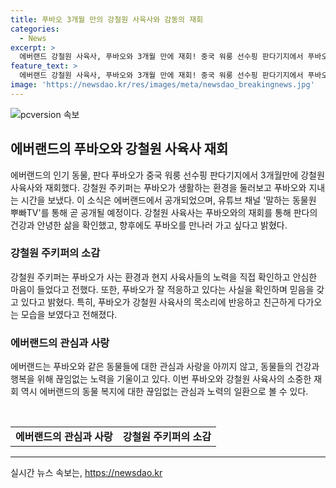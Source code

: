 ```yaml
---
title: 푸바오 3개월 만의 강철원 사육사와 감동의 재회
categories:
  - News
excerpt: >
  에버랜드 강철원 사육사, 푸바오와 3개월 만에 재회! 중국 워룽 선수핑 판다기지에서 푸바오와 교감하며 특별한 시간 보내. 2020년 번식으로 태어난 푸바오, 3개월 만에 재회. 강철원 사육사는 푸바오의 환경과 적응력에 대한 감탄 표현, 앞으로 더 많은 모습을 보고 싶다는 소망을 전함. 재회 모습은 에버랜드 유튜브 채널을 통해 공개 예정.
feature_text: >
  에버랜드 강철원 사육사, 푸바오와 3개월 만에 재회! 중국 워룽 선수핑 판다기지에서 푸바오와 교감하며 특별한 시간 보내. 2020년 번식으로 태어난 푸바오, 3개월 만에 재회. 강철원 사육사는 푸바오의 환경과 적응력에 대한 감탄 표현, 앞으로 더 많은 모습을 보고 싶다는 소망을 전함. 재회 모습은 에버랜드 유튜브 채널을 통해 공개 예정.
image: 'https://newsdao.kr/res/images/meta/newsdao_breakingnews.jpg'
---
```


<p><img src="https://newsdao.kr/res/images/meta/newsdao_breakingnews.jpg" alt="pcversion 속보" /></p>

<h2 data-ke-size="size26">에버랜드의 푸바오와 강철원 사육사 재회</h2>

<p data-ke-size="size16">에버랜드의 인기 동물, 판다 푸바오가 중국 워룽 선수핑 판다기지에서 3개월만에 강철원 사육사와 재회했다. 강철원 주키퍼는 푸바오가 생활하는 환경을 둘러보고 푸바오와 지내는 시간을 보냈다. 이 소식은 에버랜드에서 공개되었으며, 유튜브 채널 '말하는 동물원 뿌빠TV'를 통해 곧 공개될 예정이다. 강철원 사육사는 푸바오와의 재회를 통해 판다의 건강과 안녕한 삶을 확인했고, 향후에도 푸바오를 만나러 가고 싶다고 밝혔다.</p>

<h3>강철원 주키퍼의 소감</h3>

<p data-ke-size="size16">강철원 주키퍼는 푸바오가 사는 환경과 현지 사육사들의 노력을 직접 확인하고 안심한 마음이 들었다고 전했다. 또한, 푸바오가 잘 적응하고 있다는 사실을 확인하며 믿음을 갖고 있다고 밝혔다. 특히, 푸바오가 강철원 사육사의 목소리에 반응하고 친근하게 다가오는 모습을 보였다고 전해졌다.</p>

<h3>에버랜드의 관심과 사랑</h3>

<p data-ke-size="size16">에버랜드는 푸바오와 같은 동물들에 대한 관심과 사랑을 아끼지 않고, 동물들의 건강과 행복을 위해 끊임없는 노력을 기울이고 있다. 이번 푸바오와 강철원 사육사의 소중한 재회 역시 에버랜드의 동물 복지에 대한 끊임없는 관심과 노력의 일환으로 볼 수 있다.</p>

<p data-ke-size="size16">&nbsp;</p>

<table>
    <tbody>
        <tr>
            <td style="text-align: center; height: 17px;"><b>에버랜드의 관심과 사랑</b></td>
            <td style="text-align: center; height: 17px;"><b>강철원 주키퍼의 소감</b></td>
        </tr>
    </tbody>
</table>

<p><hr></p>
실시간 뉴스 속보는, <a href="https://newsdao.kr" rel="dofollow">https://newsdao.kr</a>


